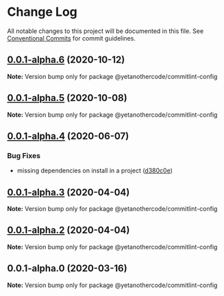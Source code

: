 # Change Log

All notable changes to this project will be documented in this file.
See [Conventional Commits](https://conventionalcommits.org) for commit guidelines.

## [0.0.1-alpha.6](https://github.com/yetanothercode/commitlint-config/compare/@yetanothercode/commitlint-config@0.0.1-alpha.5...@yetanothercode/commitlint-config@0.0.1-alpha.6) (2020-10-12)

**Note:** Version bump only for package @yetanothercode/commitlint-config

## [0.0.1-alpha.5](https://github.com/yetanothercode/yet-another/compare/@yetanothercode/commitlint-config@0.0.1-alpha.4...@yetanothercode/commitlint-config@0.0.1-alpha.5) (2020-10-08)

**Note:** Version bump only for package @yetanothercode/commitlint-config

## [0.0.1-alpha.4](https://github.com/yetanothercode/yet-another/compare/@yetanothercode/commitlint-config@0.0.1-alpha.3...@yetanothercode/commitlint-config@0.0.1-alpha.4) (2020-06-07)

### Bug Fixes

- missing dependencies on install in a project ([d380c0e](https://github.com/yetanothercode/yet-another/commit/d380c0edb2a9930bdede0dfc535bac40357b055f))

## [0.0.1-alpha.3](https://github.com/yetanothercode/yet-another/compare/@yetanothercode/commitlint-config@0.0.1-alpha.2...@yetanothercode/commitlint-config@0.0.1-alpha.3) (2020-04-04)

**Note:** Version bump only for package @yetanothercode/commitlint-config

## [0.0.1-alpha.2](https://github.com/yetanothercode/yet-another/compare/@yetanothercode/commitlint-config@0.0.1-alpha.0...@yetanothercode/commitlint-config@0.0.1-alpha.2) (2020-04-04)

**Note:** Version bump only for package @yetanothercode/commitlint-config

## 0.0.1-alpha.0 (2020-03-16)

**Note:** Version bump only for package @yetanothercode/commitlint-config
